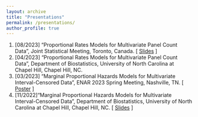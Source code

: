 ```yaml
---
layout: archive
title: "Presentations"
permalink: /presentations/
author_profile: true
---
```


1. [08/2023] “Proportional Rates Models for Multivariate Panel Count Data”, Joint Statistical Meeting, Toronto, Canada. [ [Slides](/files/presentations/panelcount-JSM2023.pdf) ]
2. [04/2023] “Proportional Rates Models for Multivariate Panel Count Data”, Department of Biostatistics, University of North Carolina at Chapel Hill, Chapel Hill, NC.
3. [03/2023] “Marginal Proportional Hazards Models for Multivariate Interval-Censored Data”, ENAR 2023 Spring Meeting, Nashville, TN. [ [Poster](/files/presentations/ENAR2023.pdf) ]
4. [11/2022]“Marginal Proportional Hazards Models for Multivariate Interval-Censored Data”, Department of Biostatistics, University of North Carolina at Chapel Hill, Chapel Hill, NC. [ [Slides](/files/presentations/UNC-seminar-2022.pdf) ]
